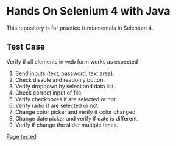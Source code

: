 # Hands On Selenium 4 with Java

This repository is for practice fundamentals in Selenium 4.

## Test Case

Verify if all elements in web form works as expected
1. Send inputs (text, password, text area).
2. Check disable and readonly button.
3. Verify dropdown by select and data list.
4. Check correct input of file.
5. Verify checkboxes if are selected or not.
6. Verify radio if are selected or not.
7. Change color picker and verify if color changed.
8. Change date picker and verify if date is different.
9. Verify if change the slider multiple times.

[Page tested](https://bonigarcia.dev/selenium-webdriver-java/web-form.html)